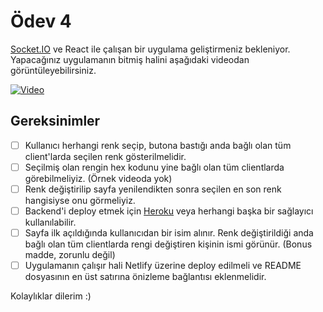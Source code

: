 # Ödev 4

[Socket.IO](https://socket.io/) ve React ile çalışan bir uygulama geliştirmeniz bekleniyor. Yapacağınız uygulamanın bitmiş halini aşağıdaki videodan görüntüleyebilirsiniz.

[![Video](https://img.youtube.com/vi/5J9SKJcN_AU/0.jpg)](https://www.youtube.com/watch?v=5J9SKJcN_AU)


## Gereksinimler

- [ ] Kullanıcı herhangi renk seçip, butona bastığı anda bağlı olan tüm client'larda seçilen renk gösterilmelidir.
- [ ] Seçilmiş olan rengin hex kodunu yine bağlı olan tüm clientlarda görebilmeliyiz. (Örnek videoda yok)
- [ ] Renk değiştirilip sayfa yenilendikten sonra seçilen en son renk hangisiyse onu görmeliyiz.
- [ ] Backend'i deploy etmek için [Heroku](heroku.com) veya herhangi başka bir sağlayıcı kullanılabilir.
- [ ] Sayfa ilk açıldığında kullanıcıdan bir isim alınır. Renk değiştirildiği anda bağlı olan tüm clientlarda rengi değiştiren kişinin ismi görünür. (Bonus madde, zorunlu değil)
- [ ] Uygulamanın çalışır hali Netlify üzerine deploy edilmeli ve README dosyasının en üst satırına önizleme bağlantısı eklenmelidir.

Kolaylıklar dilerim :)